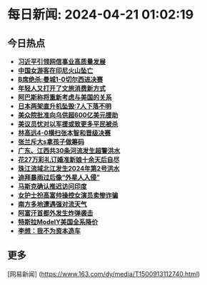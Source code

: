 
# 每日新闻: 2024-04-21 01:02:19
## 今日热点

- **[习近平引领网信事业高质量发展](https://www.163.com/search?keyword=%E4%B9%A0%E8%BF%91%E5%B9%B3%E5%BC%95%E9%A2%86%E7%BD%91%E4%BF%A1%E4%BA%8B%E4%B8%9A%E9%AB%98%E8%B4%A8%E9%87%8F%E5%8F%91%E5%B1%95)**
- **[中国女游客在印尼火山坠亡](https://www.163.com/search?keyword=%E4%B8%AD%E5%9B%BD%E5%A5%B3%E6%B8%B8%E5%AE%A2%E5%9C%A8%E5%8D%B0%E5%B0%BC%E7%81%AB%E5%B1%B1%E5%9D%A0%E4%BA%A1)**
- **[B席绝杀:曼城1-0切尔西进决赛](https://www.163.com/search?keyword=B%E5%B8%AD%E7%BB%9D%E6%9D%80+%E6%9B%BC%E5%9F%8E1-0%E5%88%87%E5%B0%94%E8%A5%BF%E8%BF%9B%E5%86%B3%E8%B5%9B)**
- **[年轻人又打开了文旅消费新方式](https://www.163.com/search?keyword=%E5%B9%B4%E8%BD%BB%E4%BA%BA%E5%8F%88%E6%89%93%E5%BC%80%E4%BA%86%E6%96%87%E6%97%85%E6%B6%88%E8%B4%B9%E6%96%B0%E6%96%B9%E5%BC%8F)**
- **[阿巴斯称将重新考虑与美国的关系](https://www.163.com/search?keyword=%E9%98%BF%E5%B7%B4%E6%96%AF%E7%A7%B0%E5%B0%86%E9%87%8D%E6%96%B0%E8%80%83%E8%99%91%E4%B8%8E%E7%BE%8E%E5%9B%BD%E7%9A%84%E5%85%B3%E7%B3%BB)**
- **[日本两架直升机坠毁:7人下落不明](https://www.163.com/search?keyword=%E6%97%A5%E6%9C%AC%E4%B8%A4%E6%9E%B6%E7%9B%B4%E5%8D%87%E6%9C%BA%E5%9D%A0%E6%AF%81+7%E4%BA%BA%E4%B8%8B%E8%90%BD%E4%B8%8D%E6%98%8E)**
- **[美众院批准向乌供超600亿美元援助](https://www.163.com/search?keyword=%E7%BE%8E%E4%BC%97%E9%99%A2%E6%89%B9%E5%87%86%E5%90%91%E4%B9%8C%E4%BE%9B%E8%B6%85600%E4%BA%BF%E7%BE%8E%E5%85%83%E6%8F%B4%E5%8A%A9)**
- **[美议员忧对以军援或致更多平民被杀](https://www.163.com/search?keyword=%E7%BE%8E%E8%AE%AE%E5%91%98%E5%BF%A7%E5%AF%B9%E4%BB%A5%E5%86%9B%E6%8F%B4%E6%88%96%E8%87%B4%E6%9B%B4%E5%A4%9A%E5%B9%B3%E6%B0%91%E8%A2%AB%E6%9D%80)**
- **[林高远4-0横扫张本智和晋级决赛](https://www.163.com/search?keyword=%E6%9E%97%E9%AB%98%E8%BF%9C4-0%E6%A8%AA%E6%89%AB%E5%BC%A0%E6%9C%AC%E6%99%BA%E5%92%8C%E6%99%8B%E7%BA%A7%E5%86%B3%E8%B5%9B)**
- **[张兰斥大s拿孩子做筹码](https://www.163.com/search?keyword=%E5%BC%A0%E5%85%B0%E6%96%A5%E5%A4%A7s%E6%8B%BF%E5%AD%A9%E5%AD%90%E5%81%9A%E7%AD%B9%E7%A0%81)**
- **[广东、江西共30条河流发生超警洪水](https://www.163.com/search?keyword=%E5%B9%BF%E4%B8%9C%E3%80%81%E6%B1%9F%E8%A5%BF%E5%85%B130%E6%9D%A1%E6%B2%B3%E6%B5%81%E5%8F%91%E7%94%9F%E8%B6%85%E8%AD%A6%E6%B4%AA%E6%B0%B4)**
- **[花27万彩礼订婚准新娘十余天后自尽](https://www.163.com/search?keyword=%E8%8A%B127%E4%B8%87%E5%BD%A9%E7%A4%BC%E8%AE%A2%E5%A9%9A%E5%87%86%E6%96%B0%E5%A8%98%E5%8D%81%E4%BD%99%E5%A4%A9%E5%90%8E%E8%87%AA%E5%B0%BD)**
- **[珠江流域北江发生2024年第2号洪水](https://www.163.com/search?keyword=%E7%8F%A0%E6%B1%9F%E6%B5%81%E5%9F%9F%E5%8C%97%E6%B1%9F%E5%8F%91%E7%94%9F2024%E5%B9%B4%E7%AC%AC2%E5%8F%B7%E6%B4%AA%E6%B0%B4)**
- **[迪拜暴雨过后像“外星人入侵”](https://www.163.com/search?keyword=%E8%BF%AA%E6%8B%9C%E6%9A%B4%E9%9B%A8%E8%BF%87%E5%90%8E%E5%83%8F%E2%80%9C%E5%A4%96%E6%98%9F%E4%BA%BA%E5%85%A5%E4%BE%B5%E2%80%9D)**
- **[马斯克确认推迟访问印度](https://www.163.com/search?keyword=%E9%A9%AC%E6%96%AF%E5%85%8B%E7%A1%AE%E8%AE%A4%E6%8E%A8%E8%BF%9F%E8%AE%BF%E9%97%AE%E5%8D%B0%E5%BA%A6)**
- **[女护士扮高富帅操控女演员卖惨诈骗](https://www.163.com/search?keyword=%E5%A5%B3%E6%8A%A4%E5%A3%AB%E6%89%AE%E9%AB%98%E5%AF%8C%E5%B8%85%E6%93%8D%E6%8E%A7%E5%A5%B3%E6%BC%94%E5%91%98%E5%8D%96%E6%83%A8%E8%AF%88%E9%AA%97)**
- **[南方多地遭遇强对流天气](https://www.163.com/search?keyword=%E5%8D%97%E6%96%B9%E5%A4%9A%E5%9C%B0%E9%81%AD%E9%81%87%E5%BC%BA%E5%AF%B9%E6%B5%81%E5%A4%A9%E6%B0%94)**
- **[阿富汗首都外发生炸弹袭击](https://www.163.com/search?keyword=%E9%98%BF%E5%AF%8C%E6%B1%97%E9%A6%96%E9%83%BD%E5%A4%96%E5%8F%91%E7%94%9F%E7%82%B8%E5%BC%B9%E8%A2%AD%E5%87%BB)**
- **[特斯拉ModelY美国全系降价](https://www.163.com/search?keyword=%E7%89%B9%E6%96%AF%E6%8B%89ModelY%E7%BE%8E%E5%9B%BD%E5%85%A8%E7%B3%BB%E9%99%8D%E4%BB%B7)**
- **[李想：我不为资本造车](https://www.163.com/search?keyword=%E6%9D%8E%E6%83%B3%EF%BC%9A%E6%88%91%E4%B8%8D%E4%B8%BA%E8%B5%84%E6%9C%AC%E9%80%A0%E8%BD%A6)**

## 更多
[网易新闻] (https://www.163.com/dy/media/T1500913112740.html)
